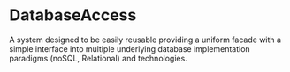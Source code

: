 # DatabaseAccess
A system designed to be easily reusable providing a uniform facade with a simple interface into multiple underlying database implementation paradigms (noSQL, Relational) and technologies.
